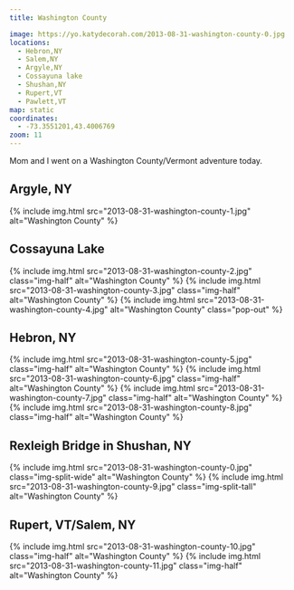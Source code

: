 ```yaml
---
title: Washington County

image: https://yo.katydecorah.com/2013-08-31-washington-county-0.jpg
locations:
  - Hebron,NY
  - Salem,NY
  - Argyle,NY
  - Cossayuna lake
  - Shushan,NY
  - Rupert,VT
  - Pawlett,VT
map: static
coordinates:
  - -73.3551201,43.4006769
zoom: 11
---
```


Mom and I went on a Washington County/Vermont adventure today.

## Argyle, NY

<div class="photos">

{% include img.html src="2013-08-31-washington-county-1.jpg"  alt="Washington County" %}

</div>

## Cossayuna Lake

<div class="photos">

{% include img.html src="2013-08-31-washington-county-2.jpg" class="img-half" alt="Washington County" %}
{% include img.html src="2013-08-31-washington-county-3.jpg" class="img-half" alt="Washington County" %}
{% include img.html src="2013-08-31-washington-county-4.jpg" alt="Washington County" class="pop-out" %}

</div>

## Hebron, NY

<div class="photos">

{% include img.html src="2013-08-31-washington-county-5.jpg" class="img-half" alt="Washington County" %}
{% include img.html src="2013-08-31-washington-county-6.jpg" class="img-half" alt="Washington County" %}
{% include img.html src="2013-08-31-washington-county-7.jpg" class="img-half" alt="Washington County" %}
{% include img.html src="2013-08-31-washington-county-8.jpg" class="img-half" alt="Washington County" %}

</div>

## Rexleigh Bridge in Shushan, NY

<div class="photos">

{% include img.html src="2013-08-31-washington-county-0.jpg"  class="img-split-wide" alt="Washington County" %}
{% include img.html src="2013-08-31-washington-county-9.jpg"  class="img-split-tall" alt="Washington County" %}

</div>

## Rupert, VT/Salem, NY

<div class="photos">

{% include img.html src="2013-08-31-washington-county-10.jpg" class="img-half" alt="Washington County" %}
{% include img.html src="2013-08-31-washington-county-11.jpg" class="img-half" alt="Washington County" %}

</div>
